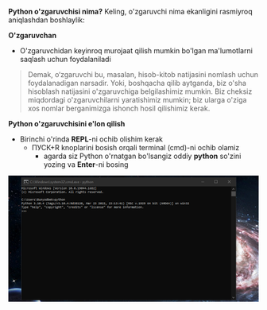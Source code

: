 **Python o'zgaruvchisi nima?** 
	Keling, o'zgaruvchi nima ekanligini rasmiyroq aniqlashdan boshlaylik:


**O'zgaruvchan**
  - O'zgaruvchidan keyinroq murojaat qilish mumkin bo'lgan ma'lumotlarni saqlash uchun foydalaniladi

> Demak, o‘zgaruvchi bu, masalan, hisob-kitob natijasini nomlash uchun foydalanadigan narsadir. Yoki, boshqacha qilib aytganda, biz o'sha hisoblash natijasini o'zgaruvchiga belgilashimiz mumkin. Biz cheksiz miqdordagi o'zgaruvchilarni yaratishimiz mumkin; biz ularga o'ziga xos nomlar berganimizga ishonch hosil qilishimiz kerak.


**Python o'zgaruvchisini e'lon qilish**
  - Birinchi o'rinda __REPL__-ni ochib olishim kerak
  	- ПУСК+R knoplarini bosish orqali  terminal (cmd)-ni ochib olamiz
  	  - agarda siz Python o'rnatgan bo'lsangiz oddiy **python** so'zini yozing va __Enter__-ni bosing

![ПУСК+R](images/1.png)




